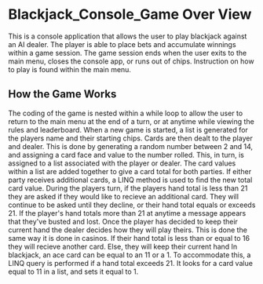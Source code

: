 # Blackjack_Console_Game Over View
  This is a console application that allows the user to play blackjack against an AI dealer. The player is able to place bets and accumulate winnings within a game session. The game session ends when the user exits to the main menu, closes the console app, or runs out of chips. Instruction on how to play is found within the main menu.
## How the Game Works
  The coding of the game is nested within a while loop to allow the user to return to the main menu at the end of a turn, or at anytime while viewing the rules and leaderboard. 
  When a new game is started, a list is generated for the players name and their starting chips. Cards are then dealt to the player and dealer. This is done by generating a random number between 2 and 14, and assigning a card face and value to the number rolled. This, in turn, is assigned to a list associated with the player or dealer. The card values within a list are added together to give a card total for both parties. If either party receives additional cards, a LINQ method is used to find the new total card value. During the players turn, if the players hand total is less than 21 they are asked if they would like to recieve an additional card. They will continue to be asked until they decline, or their hand total equals or exceeds 21. If the player's hand totals more than 21 at anytime a message appears that they've busted and lost. 
  Once the player has decided to keep their current hand the dealer decides how they will play theirs. This is done the same way it is done in casinos. If their hand total is less than or equal to 16 they will recieve another card. Else, they will keep their current hand
  In blackjack, an ace card can be equal to an 11 or a 1. To accommodate this, a LINQ query is performed if a hand total exceeds 21. It looks for a card value equal to 11 in a list, and sets it equal to 1.
